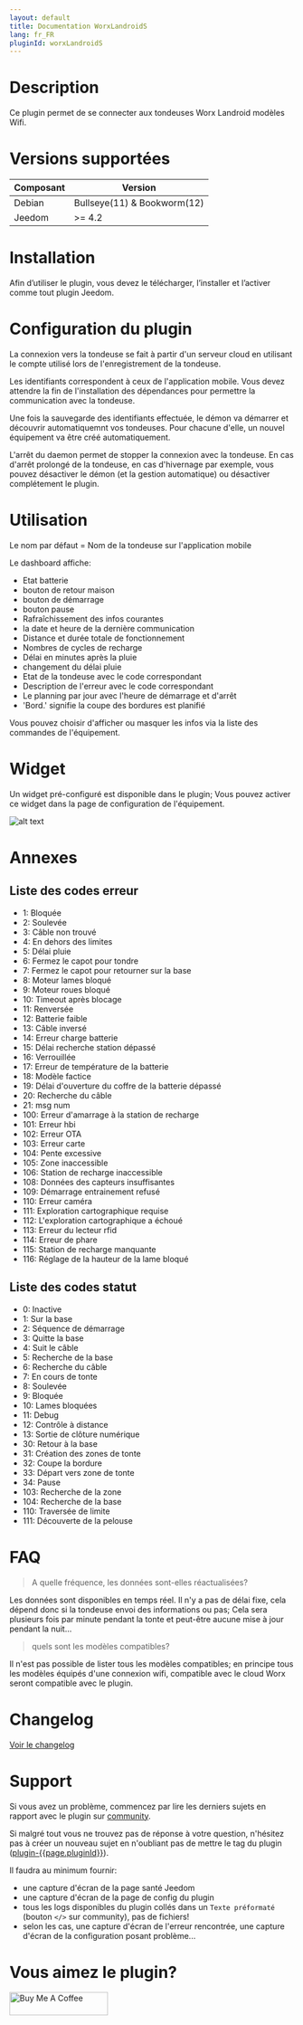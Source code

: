 ```yaml
---
layout: default
title: Documentation WorxLandroidS
lang: fr_FR
pluginId: worxLandroidS
---
```


# Description

Ce plugin permet de se connecter aux tondeuses Worx Landroid modèles Wifi.

# Versions supportées

| Composant | Version                     |
|-----------|-----------------------------|
| Debian    | Bullseye(11) & Bookworm(12) |
| Jeedom    | >= 4.2                      |

# Installation

Afin d’utiliser le plugin, vous devez le télécharger, l’installer et l’activer comme tout plugin Jeedom.

# Configuration du plugin

La connexion vers la tondeuse se fait à partir d'un serveur cloud en utilisant le compte utilisé lors de l'enregistrement de la tondeuse.

Les identifiants correspondent à ceux de l'application mobile.
Vous devez attendre la fin de l'installation des dépendances pour permettre la communication avec la tondeuse.

Une fois la sauvegarde des identifiants effectuée, le démon va démarrer et découvrir automatiquemnt vos tondeuses. Pour chacune d'elle, un nouvel équipement va être créé automatiquement.

L'arrêt du daemon permet de stopper la connexion avec la tondeuse.
En cas d'arrêt prolongé de la tondeuse, en cas d'hivernage par exemple, vous pouvez désactiver le démon (et la gestion automatique) ou désactiver complétement le plugin.

# Utilisation

Le nom par défaut = Nom de la tondeuse sur l'application mobile

Le dashboard affiche:

- Etat batterie
- bouton de retour maison
- bouton de démarrage
- bouton pause
- Rafraîchissement des infos courantes
- la date et heure de la dernière communication
- Distance et durée totale de fonctionnement
- Nombres de cycles de recharge
- Délai en minutes après la pluie
- changement du délai pluie
- Etat de la tondeuse avec le code correspondant
- Description de l'erreur avec le code correspondant
- Le planning par jour avec l'heure de démarrage et d'arrêt
- 'Bord.' signifie la coupe des bordures est planifié

Vous pouvez choisir d'afficher ou masquer les infos via la liste des commandes de l'équipement.

# Widget

Un widget pré-configuré est disponible dans le plugin; Vous pouvez activer ce widget dans la page de configuration de l'équipement.

![alt text](../images/doc.png)

# Annexes

## Liste des codes erreur

- 1: Bloquée
- 2: Soulevée
- 3: Câble non trouvé
- 4: En dehors des limites
- 5: Délai pluie
- 6: Fermez le capot pour tondre
- 7: Fermez le capot pour retourner sur la base
- 8: Moteur lames bloqué
- 9: Moteur roues bloqué
- 10: Timeout après blocage
- 11: Renversée
- 12: Batterie faible
- 13: Câble inversé
- 14: Erreur charge batterie
- 15: Délai recherche station dépassé
- 16: Verrouillée
- 17: Erreur de température de la batterie
- 18: Modèle factice
- 19: Délai d'ouverture du coffre de la batterie dépassé
- 20: Recherche du câble
- 21: msg num
- 100: Erreur d'amarrage à la station de recharge
- 101: Erreur hbi
- 102: Erreur OTA
- 103: Erreur carte
- 104: Pente excessive
- 105: Zone inaccessible
- 106: Station de recharge inaccessible
- 108: Données des capteurs insuffisantes
- 109: Démarrage entrainement refusé
- 110: Erreur caméra
- 111: Exploration cartographique requise
- 112: L'exploration cartographique a échoué
- 113: Erreur du lecteur rfid
- 114: Erreur de phare
- 115: Station de recharge manquante
- 116: Réglage de la hauteur de la lame bloqué

## Liste des codes statut

- 0: Inactive
- 1: Sur la base
- 2: Séquence de démarrage
- 3: Quitte la base
- 4: Suit le câble
- 5: Recherche de la base
- 6: Recherche du câble
- 7: En cours de tonte
- 8: Soulevée
- 9: Bloquée
- 10: Lames bloquées
- 11: Debug
- 12: Contrôle à distance
- 13: Sortie de clôture numérique
- 30: Retour à la base
- 31: Création des zones de tonte
- 32: Coupe la bordure
- 33: Départ vers zone de tonte
- 34: Pause
- 103: Recherche de la zone
- 104: Recherche de la base
- 110: Traversée de limite
- 111: Découverte de la pelouse

# FAQ

> A quelle fréquence, les données sont-elles réactualisées?

Les données sont disponibles en temps réel. Il n'y a pas de délai fixe, cela dépend donc si la tondeuse envoi des informations ou pas;
Cela sera plusieurs fois par minute pendant la tonte et peut-être aucune mise à jour pendant la nuit...

> quels sont les modèles compatibles?

Il n'est pas possible de lister tous les modèles compatibles; en principe tous les modèles équipés d'une connexion wifi, compatible avec le cloud Worx seront compatible avec le plugin.

# Changelog

[Voir le changelog](./changelog)

# Support

Si vous avez un problème, commencez par lire les derniers sujets en rapport avec le plugin sur [community]({{site.forum}}/tag/plugin-{{page.pluginId}}).

Si malgré tout vous ne trouvez pas de réponse à votre question, n'hésitez pas à créer un nouveau sujet en n'oubliant pas de mettre le tag du plugin ([plugin-{{page.pluginId}}]({{site.forum}}/tag/plugin-{{page.pluginId}})).

Il faudra au minimum fournir:

- une capture d'écran de la page santé Jeedom
- une capture d'écran de la page de config du plugin
- tous les logs disponibles du plugin collés dans un `Texte préformaté` (bouton `</>` sur community), pas de fichiers!
- selon les cas, une capture d'écran de l'erreur rencontrée, une capture d'écran de la configuration posant problème...

# Vous aimez le plugin?

<a href="https://www.buymeacoffee.com/mips2648" target="_blank"><img src="https://cdn.buymeacoffee.com/buttons/default-orange.png" alt="Buy Me A Coffee" height="41" width="174"></a>
